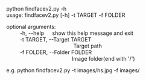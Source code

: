 python findfacev2.py -h <br/>
  usage: findfacev2.py [-h] -t TARGET -f FOLDER <br/>
  
  optional arguments: <br/>
    &emsp; &emsp;   -h, --help       &emsp;     show this help message and exit <br/>
    &emsp;  &emsp;  -t TARGET, --Target TARGET <br/>
            &emsp;      &emsp;   &emsp;     &emsp; &emsp;&emsp;&emsp;&emsp;  &emsp;&emsp;&emsp; Target path <br/>
    &emsp;   &emsp; -f FOLDER, --Folder FOLDER <br/>
             &emsp;  &emsp;   &emsp;         &emsp; &emsp;&emsp; &emsp;&emsp;&emsp;&emsp;&emsp;Image folder(end with '/') <br/>

                          
e.g. python findfacev2.py -t images/hs.jpg -f images/
